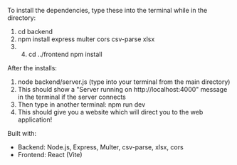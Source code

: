 To install the dependencies, type these into the terminal while in the directory:

1. cd backend
2. npm install express multer cors csv-parse xlsx
3. 4. cd ../frontend
npm install


After the installs:

1. node backend/server.js   (type into your terminal from the main directory)
2. This should show a "Server running on http://localhost:4000" message in the terminal if the server connects
3. Then type in another terminal:
npm run dev
4. This should give you a website which will direct you to the web application!



Built with:
- Backend: Node.js, Express, Multer, csv-parse, xlsx, cors 
- Frontend: React (Vite)  


